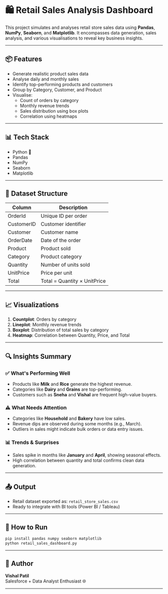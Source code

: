 # 🛍️ Retail Sales Analysis Dashboard

This project simulates and analyses retail store sales data using **Pandas**, **NumPy**, **Seaborn**, and **Matplotlib**. It encompasses data generation, sales analysis, and various visualisations to reveal key business insights.

---

## 📦 Features

- Generate realistic product sales data
- Analyse daily and monthly sales
- Identify top-performing products and customers
- Group by Category, Customer, and Product
- Visualise:
  - Count of orders by category
  - Monthly revenue trends
  - Sales distribution using box plots
  - Correlation using heatmaps

---

## 📊 Tech Stack

- Python 🐍
- Pandas
- NumPy
- Seaborn
- Matplotlib

---

## 📁 Dataset Structure

| Column     | Description                  |
| ---------- | ---------------------------- |
| OrderId    | Unique ID per order          |
| CustomerID | Customer identifier          |
| Customer   | Customer name                |
| OrderDate  | Date of the order            |
| Product    | Product sold                 |
| Category   | Product category             |
| Quantity   | Number of units sold         |
| UnitPrice  | Price per unit               |
| Total      | Total = Quantity × UnitPrice |

---

## 📈 Visualizations

1. **Countplot**: Orders by category
2. **Lineplot**: Monthly revenue trends
3. **Boxplot**: Distribution of total sales by category
4. **Heatmap**: Correlation between Quantity, Price, and Total

---

## 🔍 Insights Summary

### ✅ What's Performing Well

- Products like **Milk** and **Rice** generate the highest revenue.
- Categories like **Dairy** and **Grains** are top-performing.
- Customers such as **Sneha** and **Vishal** are frequent high-value buyers.

### ⚠️ What Needs Attention

- Categories like **Household** and **Bakery** have low sales.
- Revenue dips are observed during some months (e.g., March).
- Outliers in sales might indicate bulk orders or data entry issues.

### 📊 Trends & Surprises

- Sales spike in months like **January** and **April**, showing seasonal effects.
- High correlation between quantity and total confirms clean data generation.

---

## 📤 Output

- Retail dataset exported as: `retail_store_sales.csv`
- Ready to integrate with BI tools (Power BI / Tableau)

---

## 🚀 How to Run

```bash
pip install pandas numpy seaborn matplotlib
python retail_sales_dashboard.py
```

---

## 📌 Author

**Vishal Patil**\
Salesforce + Data Analyst Enthusiast 🌐

---

##
